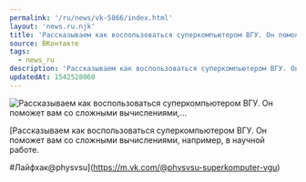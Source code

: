 ```yaml
---
permalink: '/ru/news/vk-5866/index.html'
layout: 'news.ru.njk'
title: 'Рассказываем как воспользоваться суперкомпьютером ВГУ. Он поможет вам со сложными вычислениями,'
source: ВКонтакте
tags:
  - news_ru
description: 'Рассказываем как воспользоваться суперкомпьютером ВГУ. Он поможет вам со сложными вычислениями,…'
updatedAt: 1542528060
---
```

![Рассказываем как воспользоваться суперкомпьютером ВГУ. Он поможет вам со сложными вычислениями,…](https://sun9-16.userapi.com/impf/c845120/v845120524/129a14/oeVre_j-Uks.jpg?size=960x640&quality=96&proxy=1&sign=49703cadc2b43366c8bd399d79898e98&c_uniq_tag=_PLofD_JsnTpaE6to2j4gy-jXysPMg12qnDQLR1f-0M&type=album)

[Рассказываем как воспользоваться суперкомпьютером ВГУ. Он поможет вам со сложными вычислениями, например, в научной работе.

#Лайфхак@physvsu](https://m.vk.com/@physvsu-superkomputer-vgu)
